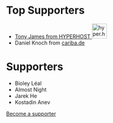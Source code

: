 # Top Supporters

* <a href="https://hyper.host">Tony James from HYPERHOST <img src="https://hyper.host/img/hyper-host-logo-green.png" alt="hyper.host" width="40"></a>
* Daniel Knoch from [cariba.de](https://cariba.de)

# Supporters

* Bioley Léal
* Almost Night
* Jarek He
* Kostadin Anev

[Become a supporter](https://www.patreon.com/deployer)


